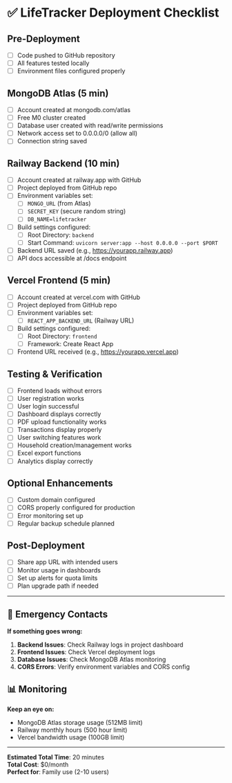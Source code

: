 # ✅ LifeTracker Deployment Checklist

## Pre-Deployment
- [ ] Code pushed to GitHub repository
- [ ] All features tested locally
- [ ] Environment files configured properly

## MongoDB Atlas (5 min)
- [ ] Account created at mongodb.com/atlas
- [ ] Free M0 cluster created
- [ ] Database user created with read/write permissions
- [ ] Network access set to 0.0.0.0/0 (allow all)
- [ ] Connection string saved

## Railway Backend (10 min)
- [ ] Account created at railway.app with GitHub
- [ ] Project deployed from GitHub repo
- [ ] Environment variables set:
  - [ ] `MONGO_URL` (from Atlas)
  - [ ] `SECRET_KEY` (secure random string)
  - [ ] `DB_NAME=lifetracker`
- [ ] Build settings configured:
  - [ ] Root Directory: `backend`
  - [ ] Start Command: `uvicorn server:app --host 0.0.0.0 --port $PORT`
- [ ] Backend URL saved (e.g., https://yourapp.railway.app)
- [ ] API docs accessible at /docs endpoint

## Vercel Frontend (5 min)
- [ ] Account created at vercel.com with GitHub
- [ ] Project deployed from GitHub repo
- [ ] Environment variables set:
  - [ ] `REACT_APP_BACKEND_URL` (Railway URL)
- [ ] Build settings configured:
  - [ ] Root Directory: `frontend`
  - [ ] Framework: Create React App
- [ ] Frontend URL received (e.g., https://yourapp.vercel.app)

## Testing & Verification
- [ ] Frontend loads without errors
- [ ] User registration works
- [ ] User login successful
- [ ] Dashboard displays correctly
- [ ] PDF upload functionality works
- [ ] Transactions display properly
- [ ] User switching features work
- [ ] Household creation/management works
- [ ] Excel export functions
- [ ] Analytics display correctly

## Optional Enhancements
- [ ] Custom domain configured
- [ ] CORS properly configured for production
- [ ] Error monitoring set up
- [ ] Regular backup schedule planned

## Post-Deployment
- [ ] Share app URL with intended users
- [ ] Monitor usage in dashboards
- [ ] Set up alerts for quota limits
- [ ] Plan upgrade path if needed

---

## 🚨 Emergency Contacts

**If something goes wrong:**

1. **Backend Issues**: Check Railway logs in project dashboard
2. **Frontend Issues**: Check Vercel deployment logs
3. **Database Issues**: Check MongoDB Atlas monitoring
4. **CORS Errors**: Verify environment variables and CORS config

## 📊 Monitoring

**Keep an eye on:**
- MongoDB Atlas storage usage (512MB limit)
- Railway monthly hours (500 hour limit)
- Vercel bandwidth usage (100GB limit)

---

**Estimated Total Time**: 20 minutes  
**Total Cost**: $0/month  
**Perfect for**: Family use (2-10 users)